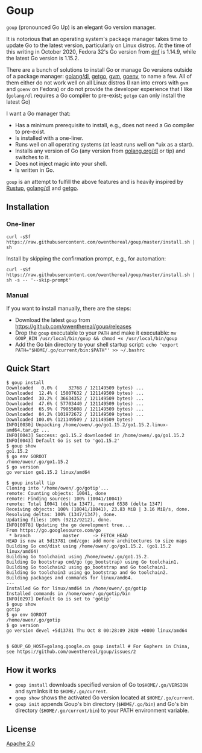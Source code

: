 # Goup

`goup` (pronounced Go Up) is an elegant Go version manager.

It is notorious that an operating system's package manager takes time to update Go to the latest version, particularly on Linux distros.
At the time of this writing in October 2020, Fedora 32's Go version from [dnf](https://fedoraproject.org/wiki/DNF) is 1.14.9, while the latest Go version is 1.15.2.

There are a bunch of solutions to install Go or manage Go versions outside of a package manager:
[golang/dl](https://github.com/golang/dl), [getgo](https://github.com/golang/tools/tree/master/cmd/getgo), [gvm](https://github.com/moovweb/gvm), [goenv](https://github.com/syndbg/goenv), to name a few.
All of them either do not work well on all Linux distros (I ran into errors with `gvm` and `goenv` on Fedora) or do not provide the developer experience that I like (`golang/dl` requires a Go compiler to pre-exist; `getgo` can only install the latest Go)

I want a Go manager that:

* Has a minimum prerequisite to install, e.g., does not need a Go compiler to pre-exist.
* Is installed with a one-liner.
* Runs well on all operating systems (at least runs well on *uix as a start).
* Installs any version of Go (any version from [golang.org/dl](https://golang.org/dl) or tip) and switches to it.
* Does not inject magic into your shell.
* Is written in Go.

`goup` is an attempt to fulfill the above features and is heavily inspired by [Rustup](https://rustup.rs/), [golang/dl](https://github.com/golang/dl) and [getgo](https://github.com/golang/tools/tree/master/cmd/getgo).

## Installation

### One-liner

```
curl -sSf https://raw.githubusercontent.com/owenthereal/goup/master/install.sh | sh
```

Install by skipping the confirmation prompt, e.g., for automation:

```
curl -sSf https://raw.githubusercontent.com/owenthereal/goup/master/install.sh | sh -s -- '--skip-prompt'
```

### Manual

If you want to install manually, there are the steps:

* Download the latest `goup` from https://github.com/owenthereal/goup/releases
* Drop the `goup` executable to your `PATH` and make it executable: `mv GOUP_BIN /usr/local/bin/goup && chmod +x /usr/local/bin/goup`
* Add the Go bin directory to your shell startup script: `echo 'export PATH="$HOME/.go/current/bin:$PATH"' >> ~/.bashrc`

## Quick Start

```
$ goup install
Downloaded   0.0% (    32768 / 121149509 bytes) ...
Downloaded  12.4% ( 15007632 / 121149509 bytes) ...
Downloaded  30.2% ( 36634352 / 121149509 bytes) ...
Downloaded  47.6% ( 57703440 / 121149509 bytes) ...
Downloaded  65.9% ( 79855008 / 121149509 bytes) ...
Downloaded  84.2% (101972672 / 121149509 bytes) ...
Downloaded 100.0% (121149509 / 121149509 bytes)
INFO[0030] Unpacking /home/owen/.go/go1.15.2/go1.15.2.linux-amd64.tar.gz ...
INFO[0043] Success: go1.15.2 downloaded in /home/owen/.go/go1.15.2
INFO[0043] Default Go is set to 'go1.15.2'
$ goup show
go1.15.2
$ go env GOROOT
/home/owen/.go/go1.15.2
$ go version
go version go1.15.2 linux/amd64

$ goup install tip
Cloning into '/home/owen/.go/gotip'...
remote: Counting objects: 10041, done
remote: Finding sources: 100% (10041/10041)
remote: Total 10041 (delta 1347), reused 6538 (delta 1347)
Receiving objects: 100% (10041/10041), 23.83 MiB | 3.16 MiB/s, done.
Resolving deltas: 100% (1347/1347), done.
Updating files: 100% (9212/9212), done.
INFO[0078] Updating the go development tree...
From https://go.googlesource.com/go
 * branch            master     -> FETCH_HEAD
HEAD is now at 5d13781 cmd/cgo: add more architectures to size maps
Building Go cmd/dist using /home/owen/.go/go1.15.2. (go1.15.2 linux/amd64)
Building Go toolchain1 using /home/owen/.go/go1.15.2.
Building Go bootstrap cmd/go (go_bootstrap) using Go toolchain1.
Building Go toolchain2 using go_bootstrap and Go toolchain1.
Building Go toolchain3 using go_bootstrap and Go toolchain2.
Building packages and commands for linux/amd64.
---
Installed Go for linux/amd64 in /home/owen/.go/gotip
Installed commands in /home/owen/.go/gotip/bin
INFO[0297] Default Go is set to 'gotip'
$ goup show
gotip
$ go env GOROOT
/home/owen/.go/gotip
$ go version
go version devel +5d13781 Thu Oct 8 00:28:09 2020 +0000 linux/amd64


$ GOUP_GO_HOST=golang.google.cn goup install # For Gophers in China, see https://github.com/owenthereal/goup/issues/2
```

## How it works

* `goup install` downloads specified version of Go to`$HOME/.go/VERSION` and symlinks it to `$HOME/.go/current`.
* `goup show` shows the activated Go version located at `$HOME/.go/current`.
* `goup init` appends Goup's bin directory (`$HOME/.go/bin`) and Go's bin directory (`$HOME/.go/current/bin`) to your PATH environment variable.


## License

[Apache 2.0](https://github.com/owenthereal/goup/blob/master/LICENSE)

